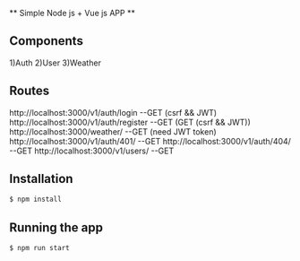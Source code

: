** Simple Node js + Vue js APP **
## Components
1)Auth
2)User
3)Weather
## Routes
http://localhost:3000/v1/auth/login --GET (csrf && JWT)
http://localhost:3000/v1/auth/register --GET (GET (csrf && JWT))
http://localhost:3000/weather/ --GET (need JWT token)
http://localhost:3000/v1/auth/401/ --GET
http://localhost:3000/v1/auth/404/ --GET
http://localhost:3000/v1/users/ --GET
## Installation

```bash
$ npm install
```
## Running the app
```bash
$ npm run start
